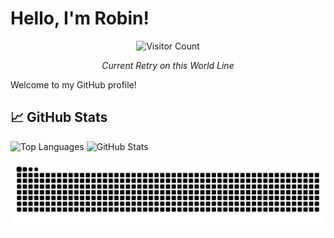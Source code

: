 # Hello, I'm Robin!

<div align="center">

  ![Visitor Count](https://counter-phi-rouge.vercel.app/teachmetw)

  *Current Retry on this World Line*

</div>

Welcome to my GitHub profile!

## 📈 GitHub Stats

![Top Languages](https://github-readme-stats.vercel.app/api/top-langs/?username=teachmetw&layout=compact&theme=radical)
![GitHub Stats](https://github-readme-stats.vercel.app/api?username=teachmetw&show_icons=true&theme=radical)

![GitHub Activity Snake](https://github.com/teachmetw/teachmetw/blob/output/github-contribution-grid-snake.svg)

